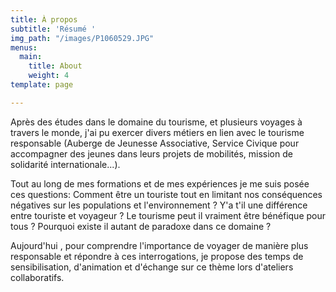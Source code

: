 ```yaml
---
title: À propos
subtitle: 'Résumé '
img_path: "/images/P1060529.JPG"
menus:
  main:
    title: About
    weight: 4
template: page

---
```

Après des études dans le domaine du tourisme, et plusieurs voyages à travers le monde, j'ai pu exercer divers métiers en lien avec le tourisme responsable (Auberge de Jeunesse Associative, Service Civique pour accompagner des jeunes dans leurs projets de mobilités, mission de solidarité internationale...).

Tout au long de mes formations et de mes expériences je me suis posée ces questions: Comment être un touriste tout en limitant nos conséquences négatives sur les populations et l'environnement ? Y'a t'il une différence entre touriste et voyageur ? Le tourisme peut il vraiment être bénéfique pour tous ? Pourquoi existe il autant de paradoxe dans ce domaine ?

Aujourd'hui , pour comprendre l'importance de voyager de manière plus responsable et répondre à ces interrogations, je propose des temps de sensibilisation, d'animation et d'échange sur ce thème lors d'ateliers collaboratifs.